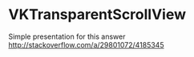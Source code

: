 # VKTransparentScrollView
Simple presentation for this answer http://stackoverflow.com/a/29801072/4185345
